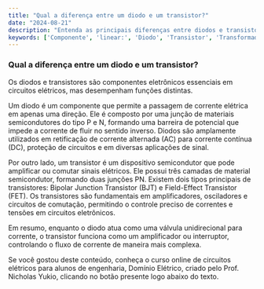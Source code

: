 ```yaml
---
title: "Qual a diferença entre um diodo e um transistor?"
date: "2024-08-21"
description: "Entenda as principais diferenças entre diodos e transistores, dois componentes eletrônicos fundamentais em circuitos elétricos."
keywords: ['Componente', 'linear:', 'Diodo', 'Transistor', 'Transformador', 'Resistente', 'Capacitor']
---
```


### Qual a diferença entre um diodo e um transistor?

Os diodos e transistores são componentes eletrônicos essenciais em circuitos elétricos, mas desempenham funções distintas. 

Um diodo é um componente que permite a passagem de corrente elétrica em apenas uma direção. Ele é composto por uma junção de materiais semicondutores do tipo P e N, formando uma barreira de potencial que impede a corrente de fluir no sentido inverso. Diodos são amplamente utilizados em retificação de corrente alternada (AC) para corrente contínua (DC), proteção de circuitos e em diversas aplicações de sinal.

Por outro lado, um transistor é um dispositivo semicondutor que pode amplificar ou comutar sinais elétricos. Ele possui três camadas de material semicondutor, formando duas junções PN. Existem dois tipos principais de transistores: Bipolar Junction Transistor (BJT) e Field-Effect Transistor (FET). Os transistores são fundamentais em amplificadores, osciladores e circuitos de comutação, permitindo o controle preciso de correntes e tensões em circuitos eletrônicos.

Em resumo, enquanto o diodo atua como uma válvula unidirecional para corrente, o transistor funciona como um amplificador ou interruptor, controlando o fluxo de corrente de maneira mais complexa.

Se você gostou deste conteúdo, conheça o curso online de circuitos elétricos para alunos de engenharia, Domínio Elétrico, criado pelo Prof. Nicholas Yukio, clicando no botão presente logo abaixo do texto.